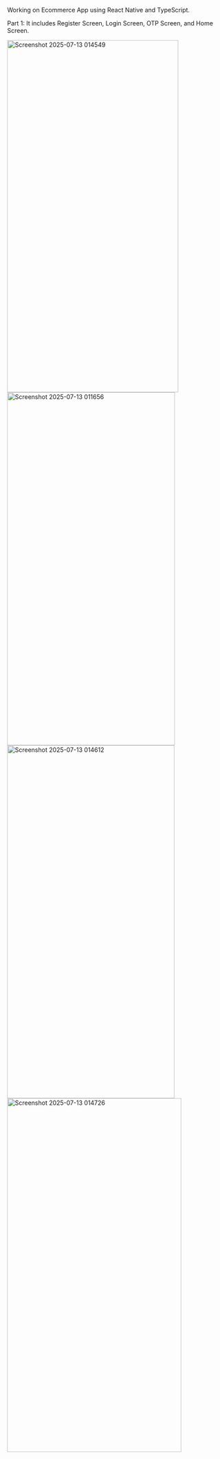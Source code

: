 Working on Ecommerce App using React Native and TypeScript.

Part 1: 
It includes Register Screen, Login Screen, OTP Screen, and Home Screen. 

<img width="398" height="819" alt="Screenshot 2025-07-13 014549" src="https://github.com/user-attachments/assets/b260f566-2acf-4907-959c-ea7c7f6512e6" />

<img width="390" height="821" alt="Screenshot 2025-07-13 011656" src="https://github.com/user-attachments/assets/bc09fa8e-42c6-4a8f-85b0-2e332cc52f53" />

<img width="389" height="821" alt="Screenshot 2025-07-13 014612" src="https://github.com/user-attachments/assets/6a7a227f-a221-4560-8c50-f68cd902a5a4" />

<img width="405" height="823" alt="Screenshot 2025-07-13 014726" src="https://github.com/user-attachments/assets/4afa0111-ac8d-41bc-ac90-e614bcffaf83" />



